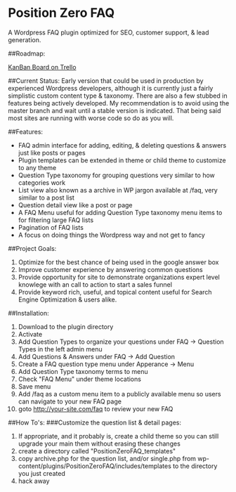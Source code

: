 Position Zero FAQ
==================

A Wordpress FAQ plugin optimized for SEO, customer support, & lead generation.

##Roadmap:

  [KanBan Board on Trello](https://trello.com/b/vmM2FZ0X)

##Current Status:
Early version that could be used in production by experienced Wordpress developers, although it is currently just a fairly simplistic custom content type & taxonomy.  There are also a few stubbed in features being actively developed.  My recommendation is to avoid using the master branch and wait until a stable version is indicated. That being said most sites are running with worse code so do as you will. 

##Features:
* FAQ admin interface for adding, editing, & deleting questions & answers just like posts or pages
* Plugin templates can be extended in theme or child theme to customize to any theme
* Question Type taxonomy for grouping questions very similar to how categories work
* List view also known as a archive in WP jargon available at /faq, very similar to a post list
* Question detail view like a post or page 
* A FAQ Menu useful for adding Question Type taxonomy menu items to for filtering large FAQ lists
* Pagination of FAQ lists
* A focus on doing things the Wordpress way and not get to fancy

##Project Goals:
1. Optimize for the best chance of being used in the google answer box
2. Improve customer experience by answering common questions
3. Provide opportunity for site to demonstrate organizations expert level knowlege with an call to action to start a sales funnel
4. Provide keyword rich, useful, and topical content useful for Search Engine Optimization & users alike. 

##Installation:
1. Download to the plugin directory
2. Activate
3. Add Question Types to organize your questions under FAQ -> Question Types in the left admin menu
4. Add Questions & Answers under FAQ -> Add Question
5. Create a FAQ question type menu under Apperance -> Menu
  1. Add Question Type taxonomy terms to menu
  2. Check "FAQ Menu" under theme locations
  3. Save menu
6. Add /faq as a custom menu item to a publicly available menu so users can navigate to your new FAQ page
7. goto http://your-site.com/faq to review your new FAQ

##How To's:
###Customize the question list & detail pages:
1. If appropriate, and it probably is, create a child theme so you can still upgrade your main them without erasing these changes
2. create a directory called "PositionZeroFAQ_templates"
3. copy archive.php for the question list, and/or single.php from wp-content/plugins/PositionZeroFAQ/includes/templates to the directory you just created
4. hack away
